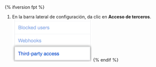 {% ifversion fpt %}
  1. En la barra lateral de configuración, da clic en **Acceso de terceros**. ![pestaña de acceso de {% data variables.product.prodname_oauth_app %} en la barra lateral izquierda](/assets/images/help/settings/settings-sidebar-third-party-access.png)
{% endif %}
